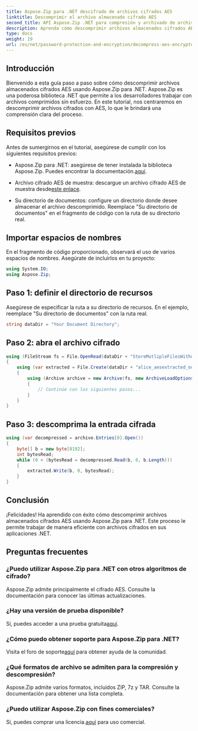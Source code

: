 ```yaml
---
title: Aspose.Zip para .NET descifrado de archivos cifrados AES
linktitle: Descomprimir el archivo almacenado cifrado AES
second_title: API Aspose.Zip .NET para compresión y archivado de archivos
description: Aprenda cómo descomprimir archivos almacenados cifrados AES en Aspose.Zip para .NET con esta guía completa paso a paso. ¡Mejore sus habilidades de desarrollo .NET hoy!
type: docs
weight: 19
url: /es/net/password-protection-and-encryption/decompress-aes-encrypted-stored-file/
---
```


## Introducción

Bienvenido a esta guía paso a paso sobre cómo descomprimir archivos almacenados cifrados AES usando Aspose.Zip para .NET. Aspose.Zip es una poderosa biblioteca .NET que permite a los desarrolladores trabajar con archivos comprimidos sin esfuerzo. En este tutorial, nos centraremos en descomprimir archivos cifrados con AES, lo que le brindará una comprensión clara del proceso.

## Requisitos previos

Antes de sumergirnos en el tutorial, asegúrese de cumplir con los siguientes requisitos previos:

-  Aspose.Zip para .NET: asegúrese de tener instalada la biblioteca Aspose.Zip. Puedes encontrar la documentación.[aquí](https://reference.aspose.com/zip/net/).

-  Archivo cifrado AES de muestra: descargue un archivo cifrado AES de muestra desde[este enlace](https://releases.aspose.com/zip/net/).

- Su directorio de documentos: configure un directorio donde desee almacenar el archivo descomprimido. Reemplace "Su directorio de documentos" en el fragmento de código con la ruta de su directorio real.

## Importar espacios de nombres

En el fragmento de código proporcionado, observará el uso de varios espacios de nombres. Asegúrate de incluirlos en tu proyecto:

```csharp
using System.IO;
using Aspose.Zip;
```

## Paso 1: definir el directorio de recursos

Asegúrese de especificar la ruta a su directorio de recursos. En el ejemplo, reemplace "Su directorio de documentos" con la ruta real.

```csharp
string dataDir = "Your Document Directory";
```

## Paso 2: abra el archivo cifrado

```csharp
using (FileStream fs = File.OpenRead(dataDir + "StoreMutlipleFilesWithoutCompressionWithPassword_out.zip"))
{
    using (var extracted = File.Create(dataDir + "alice_aesextracted_out.txt"))
    {
        using (Archive archive = new Archive(fs, new ArchiveLoadOptions() { DecryptionPassword = "p@s$" }))
        {
            // Continúe con los siguientes pasos...
        }
    }
}
```

## Paso 3: descomprima la entrada cifrada

```csharp
using (var decompressed = archive.Entries[0].Open())
{
    byte[] b = new byte[8192];
    int bytesRead;
    while (0 < (bytesRead = decompressed.Read(b, 0, b.Length)))
    {
        extracted.Write(b, 0, bytesRead);
    }
}
```

## Conclusión

¡Felicidades! Ha aprendido con éxito cómo descomprimir archivos almacenados cifrados AES usando Aspose.Zip para .NET. Este proceso le permite trabajar de manera eficiente con archivos cifrados en sus aplicaciones .NET.

## Preguntas frecuentes

### ¿Puedo utilizar Aspose.Zip para .NET con otros algoritmos de cifrado?
Aspose.Zip admite principalmente el cifrado AES. Consulte la documentación para conocer las últimas actualizaciones.

### ¿Hay una versión de prueba disponible?
 Sí, puedes acceder a una prueba gratuita[aquí](https://releases.aspose.com/).

### ¿Cómo puedo obtener soporte para Aspose.Zip para .NET?
 Visita el foro de soporte[aquí](https://forum.aspose.com/c/zip/37) para obtener ayuda de la comunidad.

### ¿Qué formatos de archivo se admiten para la compresión y descompresión?
Aspose.Zip admite varios formatos, incluidos ZIP, 7z y TAR. Consulte la documentación para obtener una lista completa.

### ¿Puedo utilizar Aspose.Zip con fines comerciales?
 Sí, puedes comprar una licencia.[aquí](https://purchase.aspose.com/buy) para uso comercial.

